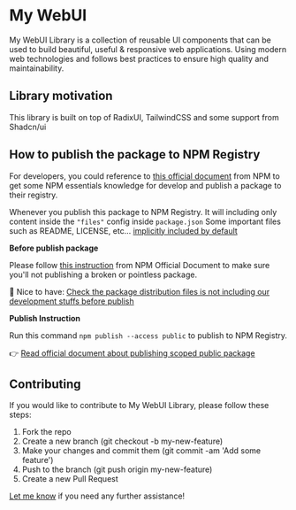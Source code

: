 # My WebUI

My WebUI Library is a collection of reusable UI components that can be used to build beautiful, useful & responsive web applications.
Using modern web technologies and follows best practices to ensure high quality and maintainability.

## Library motivation

This library is built on top of RadixUI, TailwindCSS and some support from Shadcn/ui

## How to publish the package to NPM Registry

For developers, you could reference to [this official document](https://docs.npmjs.com/cli/v10/using-npm/developers) from NPM to get some NPM essentials knowledge for develop and publish a package to their registry.

Whenever you publish this package to NPM Registry.
It will including only content inside the `"files"` config inside `package.json`
Some important files such as README, LICENSE, etc... [implicitly included by default](https://docs.npmjs.com/cli/v10/configuring-npm/package-json#files)

**Before publish package**

Please follow [this instruction](https://docs.npmjs.com/cli/v10/using-npm/developers#before-publishing-make-sure-your-package-installs-and-works) from NPM Official Document to make sure you'll not publishing a broken or pointless package.

🤪 Nice to have: [Check the package distribution files is not including our development stuffs before publish](https://docs.npmjs.com/cli/v10/using-npm/developers#testing-whether-your-npmignore-or-files-config-works)

**Publish Instruction**

Run this command `npm publish --access public` to publish to NPM Registry.

👉 [Read official document about publishing scoped public package](https://docs.npmjs.com/creating-and-publishing-scoped-public-packages)

## Contributing

If you would like to contribute to My WebUI Library, please follow these steps:

1. Fork the repo
2. Create a new branch (git checkout -b my-new-feature)
3. Make your changes and commit them (git commit -am 'Add some feature')
4. Push to the branch (git push origin my-new-feature)
5. Create a new Pull Request

<a href="mailto:lmint.dev@gmail.com">Let me know</a> if you need any further assistance!
